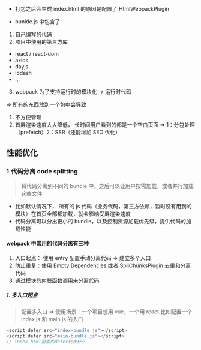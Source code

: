 - 打包之后会生成 index.html 的原因是配置了 HtmlWebpackPlugin

* bunlde.js 中包含了

1. 自己编写的代码
2. 项目中使用的第三方库

- react / react-dom
- axios
- dayjs
- lodash
- ...

3. webpack 为了支持运行时的模块化 -> 运行时代码

=>
所有的东西放到一个包中会导致

1. 不方便管理
2. 首屏渲染速度大大降低， 长时间用户看到的都是一个空白页面 => 1：分包处理（prefetch）2：SSR（还能增加 SEO 优化）

## 性能优化

### 1.代码分离 code splitting

> 将代码分离到不同的 bundle 中，之后可以让用户按需加载，或者并行加载这些文件

- 比如默认情况下， 所有的 js 代码（业务代码，第三方依赖，暂时没有用到的模块）在首页全部都加载，就会影响受屏渲染速度
- 代码分离可以分出更小的 bundle，以及控制资源加载优先级，提供代码的加载性能

#### webpack 中常用的代码分离有三种

1. 入口起点： 使用 entry 配置手动分离代码 => 建立多个入口
2. 防止重复：使用 Empty Dependencies 或者 SpliChunksPlugin 去重和分离代码
3. 通过模块的内联函数调用来分离代码

##### 1. 多入口起点

> 配置多入口 => 使用场景：一个项目想用 vue，一个用 react
> 比如配置一个 index.js 和 main.js 的入口

```js
<script defer src="index-bundle.js"></script>
<script defer src="main-bundle.js"></script>
// index.html里面的defer代表什么

```
